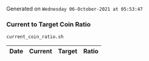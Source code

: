Generated on `Wednesday 06-October-2021 at 05:53:47`

### Current to Target Coin Ratio
`current_coin_ratio.sh`

Date|Current|Target|Ratio
---|---|---|---
